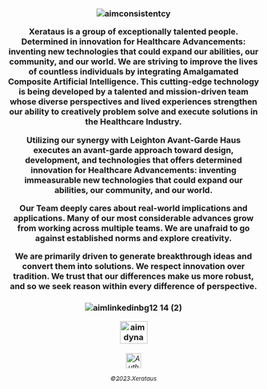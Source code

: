  
  <h3 align="middle">

![aimconsistentcy](https://user-images.githubusercontent.com/118361152/220471412-2b85871a-95df-4165-8b5e-dfb3e01c4e6a.gif)

Xerataus is a group of exceptionally talented people. Determined in innovation for Healthcare Advancements: inventing new technologies that could expand our abilities, our community, and our world. We are striving to improve the lives of countless individuals by integrating Amalgamated Composite Artificial Intelligence.  This cutting-edge technology is being developed by a talented and mission-driven team whose diverse perspectives and lived experiences strengthen our ability to creatively problem solve and execute solutions in the Healthcare Industry.

 Utilizing our synergy with Leighton Avant-Garde Haus executes an avant-garde approach toward design, development, and technologies that offers determined innovation for Healthcare Advancements: inventing immeasurable new technologies that could expand our abilities, our community, and our world. 


Our Team deeply cares about real-world implications and applications. Many of our most considerable advances grow from working across multiple teams. We are unafraid to go against established norms and explore creativity.


We are primarily driven to generate breakthrough ideas and convert them into solutions. We respect innovation over tradition. We trust that our differences make us more robust, and so we seek reason within every difference of perspective.

  <h3 align="middle">


  
 <h3 align="middle">
 
   ![aimlinkedinbg12 14 (2)](https://user-images.githubusercontent.com/118361152/220470352-fba3c960-5a6a-4da9-824d-990eabe02228.png)

  <a href="https://linkedin.com/company/aimdynmix/" target="blank"><img align="center" src="https://raw.githubusercontent.com/rahuldkjain/github-profile-readme-generator/master/src/images/icons/Social/linked-in-alt.svg" alt="aimdynamix" height="45" width="55" /></a>
 
  <h6 align="middle">

  <a href="https://leightonavantgardehaus.github.io">
  <img align="center" alt="Auth" width="30px" src="https://simpleicons.vercel.app/stackblitz/000" /> 

<sub>©2023 Xerataus</sub>

   
 
